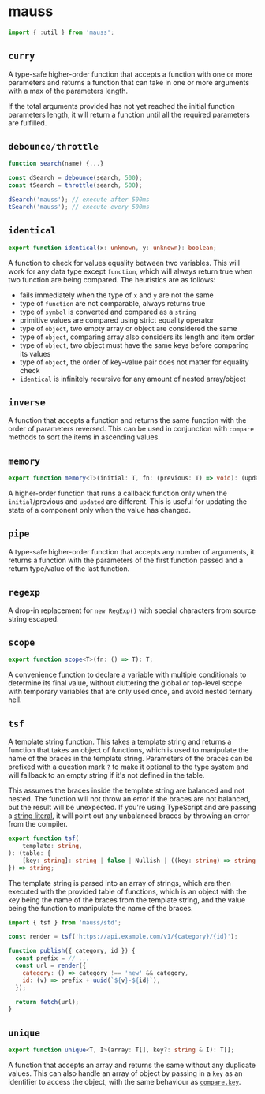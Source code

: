# mauss

```js
import { :util } from 'mauss';
```

## `curry`

A type-safe higher-order function that accepts a function with one or more parameters and returns a function that can take in one or more arguments with a max of the parameters length.

If the total arguments provided has not yet reached the initial function parameters length, it will return a function until all the required parameters are fulfilled.

## `debounce/throttle`

```js
function search(name) {...}

const dSearch = debounce(search, 500);
const tSearch = throttle(search, 500);

dSearch('mauss'); // execute after 500ms
tSearch('mauss'); // execute every 500ms
```

## `identical`

```ts
export function identical(x: unknown, y: unknown): boolean;
```

A function to check for values equality between two variables. This will work for any data type except `function`, which will always return true when two function are being compared. The heuristics are as follows:

-   fails immediately when the type of `x` and `y` are not the same
-   type of `function` are not comparable, always returns true
-   type of `symbol` is converted and compared as a `string`
-   primitive values are compared using strict equality operator
-   type of `object`, two empty array or object are considered the same
-   type of `object`, comparing array also considers its length and item order
-   type of `object`, two object must have the same keys before comparing its values
-   type of `object`, the order of key-value pair does not matter for equality check
-   `identical` is infinitely recursive for any amount of nested array/object

## `inverse`

A function that accepts a function and returns the same function with the order of parameters reversed. This can be used in conjunction with `compare` methods to sort the items in ascending values.

## `memory`

```typescript
export function memory<T>(initial: T, fn: (previous: T) => void): (updated: T) => T;
```

A higher-order function that runs a callback function only when the `initial`/previous and `updated` are different. This is useful for updating the state of a component only when the value has changed.

## `pipe`

A type-safe higher-order function that accepts any number of arguments, it returns a function with the parameters of the first function passed and a return type/value of the last function.

## `regexp`

A drop-in replacement for `new RegExp()` with special characters from source string escaped.

## `scope`

```ts
export function scope<T>(fn: () => T): T;
```

A convenience function to declare a variable with multiple conditionals to determine its final value, without cluttering the global or top-level scope with temporary variables that are only used once, and avoid nested ternary hell.

## `tsf`

A template string function. This takes a template string and returns a function that takes an object of functions, which is used to manipulate the name of the braces in the template string. Parameters of the braces can be prefixed with a question mark `?` to make it optional to the type system and will fallback to an empty string if it's not defined in the table.

<!-- , and a colon `:` to specify a default value. -->

This assumes the braces inside the template string are balanced and not nested. The function will not throw an error if the braces are not balanced, but the result will be unexpected. If you're using TypeScript and are passing a [string literal](https://www.typescriptlang.org/docs/handbook/2/everyday-types.html#literal-types), it will point out any unbalanced braces by throwing an error from the compiler.

```typescript
export function tsf(
	template: string,
): (table: {
	[key: string]: string | false | Nullish | ((key: string) => string | false | Nullish);
}) => string;
```

The template string is parsed into an array of strings, which are then executed with the provided table of functions, which is an object with the key being the name of the braces from the template string, and the value being the function to manipulate the name of the braces.

```javascript
import { tsf } from 'mauss/std';

const render = tsf('https://api.example.com/v1/{category}/{id}');

function publish({ category, id }) {
  const prefix = // ...
  const url = render({
    category: () => category !== 'new' && category,
    id: (v) => prefix + uuid(`${v}-${id}`),
  });

  return fetch(url);
}
```

## `unique`

```ts
export function unique<T, I>(array: T[], key?: string & I): T[];
```

A function that accepts an array and returns the same without any duplicate values. This can also handle an array of object by passing in a `key` as an identifier to access the object, with the same behaviour as [`compare.key`](#comparekey).
